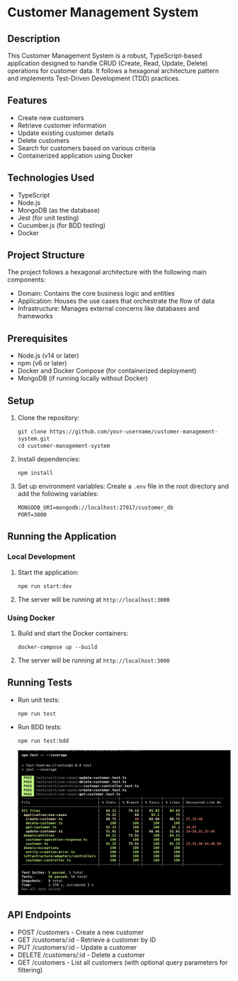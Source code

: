 # Customer Management System

## Description

This Customer Management System is a robust, TypeScript-based application designed to handle CRUD (Create, Read, Update, Delete) operations for customer data. It follows a hexagonal architecture pattern and implements Test-Driven Development (TDD) practices.

## Features

- Create new customers
- Retrieve customer information
- Update existing customer details
- Delete customers
- Search for customers based on various criteria
- Containerized application using Docker

## Technologies Used

- TypeScript
- Node.js
- MongoDB (as the database)
- Jest (for unit testing)
- Cucumber.js (for BDD testing)
- Docker

## Project Structure

The project follows a hexagonal architecture with the following main components:

- Domain: Contains the core business logic and entities
- Application: Houses the use cases that orchestrate the flow of data
- Infrastructure: Manages external concerns like databases and frameworks

## Prerequisites

- Node.js (v14 or later)
- npm (v6 or later)
- Docker and Docker Compose (for containerized deployment)
- MongoDB (if running locally without Docker)

## Setup

1. Clone the repository:
   ```
   git clone https://github.com/your-username/customer-management-system.git
   cd customer-management-system
   ```

2. Install dependencies:
   ```
   npm install
   ```

3. Set up environment variables:
   Create a `.env` file in the root directory and add the following variables:
   ```
   MONGODB_URI=mongodb://localhost:27017/customer_db
   PORT=3000
   ```

## Running the Application

### Local Development

1. Start the application:
   ```
   npm run start:dev
   ```

2. The server will be running at `http://localhost:3000`

### Using Docker

1. Build and start the Docker containers:
   ```
   docker-compose up --build
   ```

2. The server will be running at `http://localhost:3000`

## Running Tests

- Run unit tests:
  ```
  npm run test
  ```

- Run BDD tests:
  ```
  npm run test:bdd
  ```

  ![alt text](image.png)

## API Endpoints

- POST /customers - Create a new customer
- GET /customers/:id - Retrieve a customer by ID
- PUT /customers/:id - Update a customer
- DELETE /customers/:id - Delete a customer
- GET /customers - List all customers (with optional query parameters for filtering)